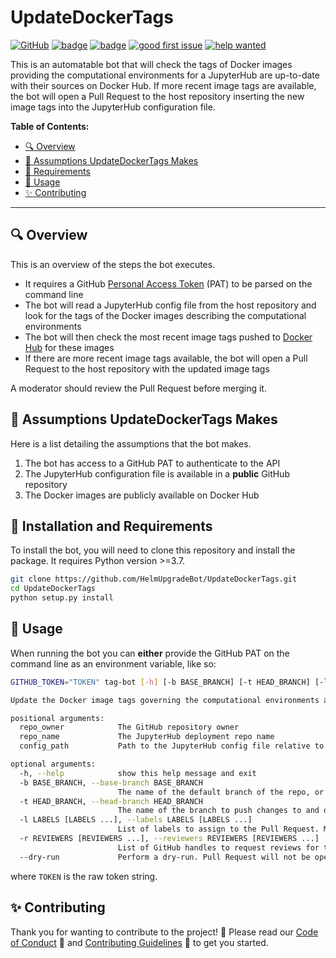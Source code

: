 # UpdateDockerTags

[![GitHub](https://img.shields.io/github/license/HelmUpgradeBot/UpdateDockerTags)](LICENSE) [![badge](https://img.shields.io/static/v1?label=Code%20of&message=Conduct&color=blueviolet)](CODE_OF_CONDUCT.md) [![badge](https://img.shields.io/static/v1?label=Contributing&message=Guidelines&color=blueviolet)](CONTRIBUTING.md) [![good first issue](https://img.shields.io/github/labels/HelmUpgradeBot/UpdateDockerTags/good%20first%20issue)](https://github.com/HelmUpgradeBot/UpdateDockerTags/labels/good%20first%20issue) [![help wanted](https://img.shields.io/github/labels/HelmUpgradeBot/UpdateDockerTags/help%20wanted)](https://github.com/HelmUpgradeBot/UpdateDockerTags/labels/help%20wanted)

This is an automatable bot that will check the tags of Docker images providing the computational environments for a JupyterHub are up-to-date with their sources on Docker Hub.
If more recent image tags are available, the bot will open a Pull Request to the host repository inserting the new image tags into the JupyterHub configuration file.

**Table of Contents:**

- [:mag: Overview](#mag-overview)
- [🤔 Assumptions UpdateDockerTags Makes](#-assumptions-helmupgradebot-makes)
- [:pushpin: Requirements](#pushpin-installation-and-requirements)
- [:children_crossing: Usage](#children_crossing-usage)
- [:sparkles: Contributing](#sparkles-contributing)

---

## :mag: Overview

This is an overview of the steps the bot executes.

- It requires a GitHub [Personal Access Token](https://github.blog/2013-05-16-personal-api-tokens/) (PAT) to be parsed on the command line
- The bot will read a JupyterHub config file from the host repository and look for the tags of the Docker images describing the computational environments
- The bot will then check the most recent image tags pushed to [Docker Hub](https://hub.docker.com) for these images
- If there are more recent image tags available, the bot will open a Pull Request to the host repository with the updated image tags

A moderator should review the Pull Request before merging it.

## 🤔 Assumptions UpdateDockerTags Makes

Here is a list detailing the assumptions that the bot makes.

1. The bot has access to a GitHub PAT to authenticate to the API
2. The JupyterHub configuration file is available in a **public** GitHub repository
3. The Docker images are publicly available on Docker Hub

## :pushpin: Installation and Requirements

To install the bot, you will need to clone this repository and install the package.
It requires Python version >=3.7.

```bash
git clone https://github.com/HelmUpgradeBot/UpdateDockerTags.git
cd UpdateDockerTags
python setup.py install
```

## :children_crossing: Usage

When running the bot you can **either** provide the GitHub PAT on the command line as an environment variable, like so:

```bash
GITHUB_TOKEN="TOKEN" tag-bot [-h] [-b BASE_BRANCH] [-t HEAD_BRANCH] [-l LABELS [LABELS ...]] [-r REVIEWERS [REVIEWERS ...]] [--dry-run] repo_owner repo_name config_path

Update the Docker image tags governing the computational environments available on a JupyterHub

positional arguments:
  repo_owner            The GitHub repository owner
  repo_name             The JupyterHub deployment repo name
  config_path           Path to the JupyterHub config file relative to the repo root

optional arguments:
  -h, --help            show this help message and exit
  -b BASE_BRANCH, --base-branch BASE_BRANCH
                        The name of the default branch of the repo, or the branch where PRs should be merged into. Default: main.
  -t HEAD_BRANCH, --head-branch HEAD_BRANCH
                        The name of the branch to push changes to and open PRs from. Default: bump_image_tags.
  -l LABELS [LABELS ...], --labels LABELS [LABELS ...]
                        List of labels to assign to the Pull Request. Must already exist in the repository.
  -r REVIEWERS [REVIEWERS ...], --reviewers REVIEWERS [REVIEWERS ...]
                        List of GitHub handles to request reviews for the Pull Request from. No leading `@` symbol.
  --dry-run             Perform a dry-run. Pull Request will not be opened.
```

where `TOKEN` is the raw token string.

## :sparkles: Contributing

Thank you for wanting to contribute to the project! :tada:
Please read our [Code of Conduct](CODE_OF_CONDUCT.md) :purple_heart: and [Contributing Guidelines](CONTRIBUTING.md) :space_invader: to get you started.
